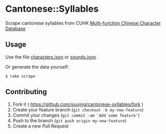 # Cantonese::Syllables

Scrape cantonese syllables from CUHK [Multi-function Chinese Character Database](http://humanum.arts.cuhk.edu.hk/Lexis/lexi-mf/)

## Usage

Use the file [characters.json](data/characters.json) or [sounds.json](data/sounds.json).

Or generate the data yourself:

    $ rake scrape

## Contributing

1. Fork it ( https://github.com/siuying/cantonese-syllables/fork )
2. Create your feature branch (`git checkout -b my-new-feature`)
3. Commit your changes (`git commit -am 'Add some feature'`)
4. Push to the branch (`git push origin my-new-feature`)
5. Create a new Pull Request
